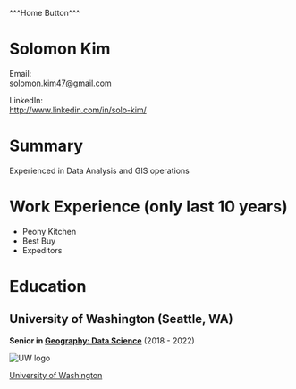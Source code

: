 ^^^Home Button^^^

# Solomon Kim

Email:<br>
<solomon.kim47@gmail.com>

LinkedIn:<br>
http://www.linkedin.com/in/solo-kim/

# Summary

Experienced in Data Analysis and GIS operations

# Work Experience (only last 10 years)

* Peony Kitchen
* Best Buy
* Expeditors

# Education
## University of Washington (Seattle, WA)

**Senior in [Geography: Data Science][]** (2018 - 2022)

![UW logo](https://www.uwb.edu/getattachment/advancement/marketing-communications/brand/graphics/logos/w-logo-icon.png)

[University of Washington][]



[Geography: Data Science]: https://geography.washington.edu/ba-geography-data-science-option

[University of Washington]: http://www.uw.edu